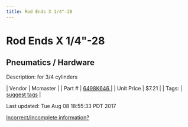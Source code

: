 ```yaml
---
title: Rod Ends X 1/4"-28
---
```


# Rod Ends X 1/4"-28
## Pneumatics / Hardware
Description: 	for 3/4 cylinders 

| Vendor | Mcmaster | 
| Part # | [6498K646 ](https://www.mcmaster.com/#6498K646 ) | 
| Unit Price | $7.21 | 
| Tags: | [suggest tags](https://docs.google.com/forms/d/e/1FAIpQLSeWyY8v3RgOty-MyWmh9U0iivNYN_molChYyS-0U-o-kOAv_g/viewform) | 

Last updated: Tue Aug 08 18:55:33 PDT 2017

 [Incorrect/Incomplete information?](https://docs.google.com/forms/d/e/1FAIpQLSeWyY8v3RgOty-MyWmh9U0iivNYN_molChYyS-0U-o-kOAv_g/viewform)